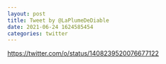 ```yaml
--- 
layout: post 
title: Tweet by @LaPlumeDeDiable 
date: 2021-06-24 1624585454 
categories: twitter 
--- 
```

https://twitter.com/o/status/1408239520076677122